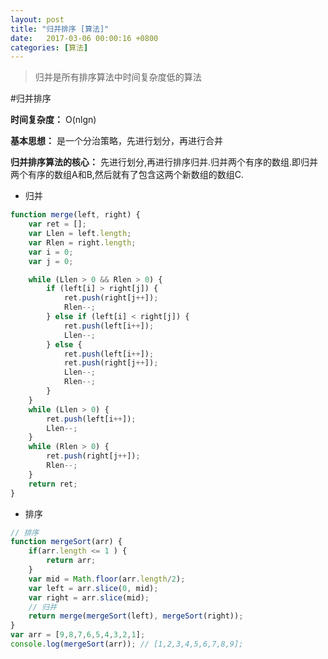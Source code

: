 ```yaml
---
layout: post
title: "归并排序 [算法]" 
date:   2017-03-06 00:00:16 +0800
categories: [算法]
---
```


> 归并是所有排序算法中时间复杂度低的算法

#归并排序

**时间复杂度：** O(nlgn)

**基本思想：** 是一个分治策略，先进行划分，再进行合并

**归并排序算法的核心：** 先进行划分,再进行排序归并.归并两个有序的数组.即归并两个有序的数组A和B,然后就有了包含这两个新数组的数组C.


- 归并

```javascript
function merge(left, right) {
	var ret = [];
	var Llen = left.length;
	var Rlen = right.length;
	var i = 0;
	var j = 0;

	while (Llen > 0 && Rlen > 0) {
		if (left[i] > right[j]) {
			ret.push(right[j++]);
			Rlen--;
		} else if (left[i] < right[j]) {
			ret.push(left[i++]);
			Llen--;
		} else {
			ret.push(left[i++]);
			ret.push(right[j++]);
			Llen--;
			Rlen--;
		}
	}
	while (Llen > 0) {
		ret.push(left[i++]);
		Llen--;
	}
	while (Rlen > 0) {
		ret.push(right[j++]);
		Rlen--;
	}
	return ret;
}
```
- 排序

```javascript
// 排序
function mergeSort(arr) {
	if(arr.length <= 1 ) {
		return arr;
	}
	var mid = Math.floor(arr.length/2);
	var left = arr.slice(0, mid);
	var right = arr.slice(mid);
	// 归并
	return merge(mergeSort(left), mergeSort(right));
}
var arr = [9,8,7,6,5,4,3,2,1];
console.log(mergeSort(arr)); // [1,2,3,4,5,6,7,8,9];
```
